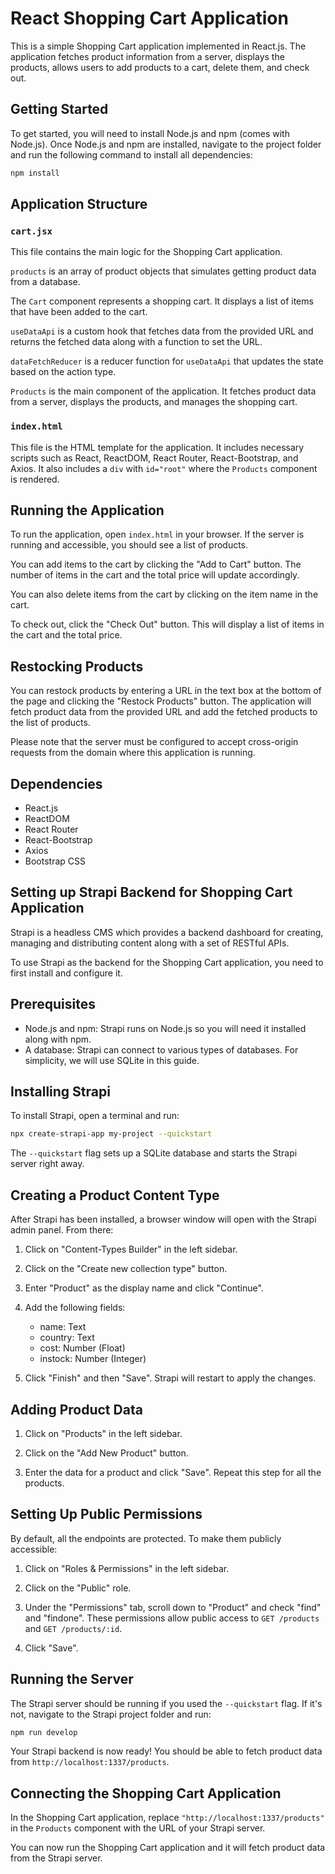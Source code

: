# React Shopping Cart Application

This is a simple Shopping Cart application implemented in React.js. The application fetches product information from a server, displays the products, allows users to add products to a cart, delete them, and check out.

## Getting Started

To get started, you will need to install Node.js and npm (comes with Node.js). Once Node.js and npm are installed, navigate to the project folder and run the following command to install all dependencies:

```bash
npm install
```

## Application Structure

### `cart.jsx`

This file contains the main logic for the Shopping Cart application.

`products` is an array of product objects that simulates getting product data from a database.

The `Cart` component represents a shopping cart. It displays a list of items that have been added to the cart.

`useDataApi` is a custom hook that fetches data from the provided URL and returns the fetched data along with a function to set the URL.

`dataFetchReducer` is a reducer function for `useDataApi` that updates the state based on the action type.

`Products` is the main component of the application. It fetches product data from a server, displays the products, and manages the shopping cart.

### `index.html`

This file is the HTML template for the application. It includes necessary scripts such as React, ReactDOM, React Router, React-Bootstrap, and Axios. It also includes a `div` with `id="root"` where the `Products` component is rendered.

## Running the Application

To run the application, open `index.html` in your browser. If the server is running and accessible, you should see a list of products.

You can add items to the cart by clicking the "Add to Cart" button. The number of items in the cart and the total price will update accordingly. 

You can also delete items from the cart by clicking on the item name in the cart.

To check out, click the "Check Out" button. This will display a list of items in the cart and the total price.

## Restocking Products

You can restock products by entering a URL in the text box at the bottom of the page and clicking the "Restock Products" button. The application will fetch product data from the provided URL and add the fetched products to the list of products.

Please note that the server must be configured to accept cross-origin requests from the domain where this application is running. 

## Dependencies

- React.js
- ReactDOM
- React Router
- React-Bootstrap
- Axios
- Bootstrap CSS

## Setting up Strapi Backend for Shopping Cart Application

Strapi is a headless CMS which provides a backend dashboard for creating, managing and distributing content along with a set of RESTful APIs.

To use Strapi as the backend for the Shopping Cart application, you need to first install and configure it.

## Prerequisites

- Node.js and npm: Strapi runs on Node.js so you will need it installed along with npm.
- A database: Strapi can connect to various types of databases. For simplicity, we will use SQLite in this guide.

## Installing Strapi

To install Strapi, open a terminal and run:

```bash
npx create-strapi-app my-project --quickstart
```

The `--quickstart` flag sets up a SQLite database and starts the Strapi server right away.

## Creating a Product Content Type

After Strapi has been installed, a browser window will open with the Strapi admin panel. From there:

1. Click on "Content-Types Builder" in the left sidebar.

2. Click on the "Create new collection type" button.

3. Enter "Product" as the display name and click "Continue".

4. Add the following fields:

   - name: Text
   - country: Text
   - cost: Number (Float)
   - instock: Number (Integer)

5. Click "Finish" and then "Save". Strapi will restart to apply the changes.

## Adding Product Data

1. Click on "Products" in the left sidebar.

2. Click on the "Add New Product" button.

3. Enter the data for a product and click "Save". Repeat this step for all the products.

## Setting Up Public Permissions

By default, all the endpoints are protected. To make them publicly accessible:

1. Click on "Roles & Permissions" in the left sidebar.

2. Click on the "Public" role.

3. Under the "Permissions" tab, scroll down to "Product" and check "find" and "findone". These permissions allow public access to `GET /products` and `GET /products/:id`.

4. Click "Save".

## Running the Server

The Strapi server should be running if you used the `--quickstart` flag. If it's not, navigate to the Strapi project folder and run:

```bash
npm run develop
```

Your Strapi backend is now ready! You should be able to fetch product data from `http://localhost:1337/products`.

## Connecting the Shopping Cart Application

In the Shopping Cart application, replace `"http://localhost:1337/products"` in the `Products` component with the URL of your Strapi server.

You can now run the Shopping Cart application and it will fetch product data from the Strapi server.
